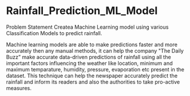 # Rainfall_Prediction_ML_Model
Problem Statement
Createa Machine Learning model using various Classification Models to predict rainfall.

Machine learning models are able to make predictions faster and more accurately then any manual methods, it can help the company "The Daily Buzz” make accurate data-driven predictions of rainfall using all the important factors influencing the weather like location, minimum and maximum temparature, humidity, pressure, evaporation etc present in the dataset. This technique can help the newspaper accurately predict the rainfall and inform its readers and also the authorities to take pro-active measures.
